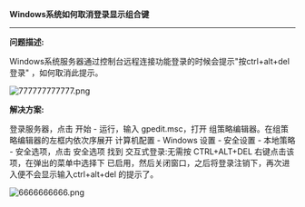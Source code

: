 **Windows系统如何取消登录显示组合键**

****

**问题描述:**

Windows系统服务器通过控制台远程连接功能登录的时候会提示"按ctrl+alt+del 登录" ，如何取消此提示。

![777777777777.png](https://img1.jcloudcs.com/cms/d5f79e01-e333-4d19-9443-928ee6679ae020180209101124.png)

**解决方案:**

登录服务器，点击 开始 - 运行，输入 gpedit.msc，打开 组策略编辑器。在组策略编辑器的左框内依次序展开 计算机配置 - Windows 设置 - 安全设置 - 本地策略 - 安全选项，点击 安全选项 找到 交互式登录:无需按 CTRL+ALT+DEL 右键点击该项，在弹出的菜单中选择下 已启用，然后关闭窗口，之后将登录注销下，再次进入便不会显示输入ctrl+alt+del 的提示了。

![6666666666.png](https://img1.jcloudcs.com/cms/465c8ee8-4dff-41b6-a3e1-9d503516de1820180209101254.png)